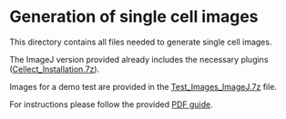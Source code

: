 # Generation of single cell images

This directory contains all files needed to generate single cell images. 

The ImageJ version provided already includes the necessary plugins ([Cellect_Installation.7z](Cellect_Installation.7z?raw=true)). 

Images for a demo test are provided in the [Test_Images_ImageJ.7z](Test_Images_ImageJ.7z?raw=true) file. 

For instructions please follow the provided [PDF guide](Guidance_to_process_images_using_Cellect.pdf). 
